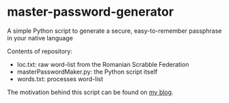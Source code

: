 master-password-generator
=========================

A simple Python script to generate a secure, easy-to-remember passphrase in your native language

Contents of repository:

* loc.txt: raw word-list from the Romanian Scrabble Federation
* masterPasswordMaker.py: the Python script itself
* words.txt: processes word-list

The motivation behind this script can be found on [my blog](http://lovetohack.wordpress.com/2012/04/19/generating-a-master-password-in-your-native-language/).
